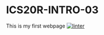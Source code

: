 # ICS20R-INTRO-03
This is my first webpage
 [![linter](https://github.com/aryan-torfehnejad/ICS20R-INTRO-03/workflows/linter/badge.svg)](https://github.com/marketplace/actions/super-linter)
 
